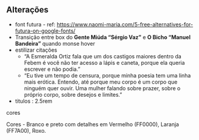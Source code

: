 

## Alterações

- font futura - ref: https://www.naomi-maria.com/5-free-alternatives-for-futura-on-google-fonts/
- Transição entre box do **Gente Miúda “Sérgio Vaz”** e **O Bicho “Manuel Bandeira”** quando monse hover
- estilizar citações
  - “A Esmeralda Ortiz fala que um dos castigos maiores dentro da Febem é você não ter acesso a lápis e caneta, porque ela queria escrever e não podia.”
  - “Eu tive um tempo de censura, porque minha poesia tem uma linha mais erótica. Entendo, até porque meu corpo é um corpo que ninguém quer ouvir. Uma mulher falando sobre prazer, sobre o próprio corpo, sobre desejos e limites.”
- titulos : 2.5rem

cores

Cores - Branco e preto com detalhes em Vermelho (FF0000), Laranja (FF7A00), Roxo.


